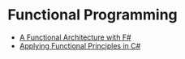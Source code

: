 # Functional Programming

* [A Functional Architecture with F\#](https://app.pluralsight.com/library/courses/functional-architecture-fsharp/)
* [Applying Functional Principles in C\#](https://app.pluralsight.com/library/courses/csharp-applying-functional-principles/)

